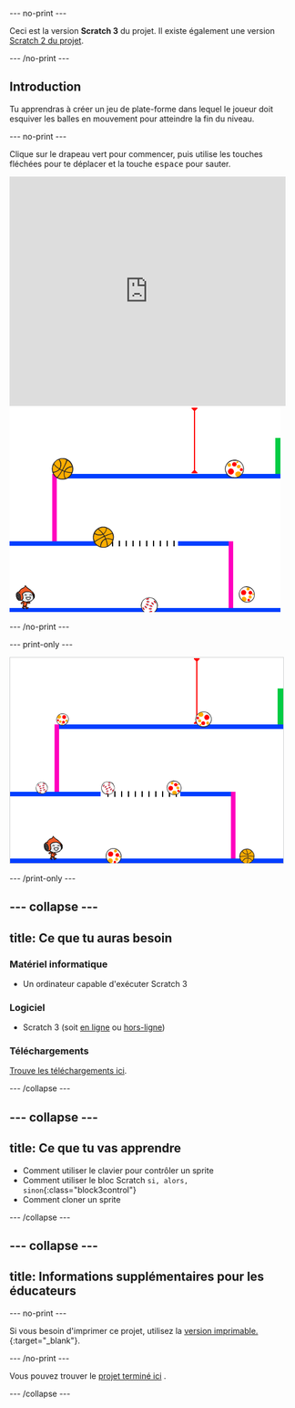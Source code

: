 --- no-print ---

Ceci est la version **Scratch 3** du projet. Il existe également une version [Scratch 2 du projet](https://projects.raspberrypi.org/fr-FR/projects/dodgeball-scratch2).

--- /no-print ---

## Introduction

Tu apprendras à créer un jeu de plate-forme dans lequel le joueur doit esquiver les balles en mouvement pour atteindre la fin du niveau.

--- no-print ---

Clique sur le drapeau vert pour commencer, puis utilise les touches fléchées pour te déplacer et la touche <kbd>espace</kbd> pour sauter.

<div class="scratch-preview">
  <iframe allowtransparency="true" width="485" height="402" src="https://scratch.mit.edu/projects/embed/417776728/?autostart=false" frameborder="0" scrolling="no"></iframe>
  <img src="images/dodge-final.png">
</div>

--- /no-print ---

--- print-only ---

![le jeu de la balle au prisonnier en cours de jeu](images/dodgeball-showcase.png)

--- /print-only ---

--- collapse ---
---
title: Ce que tu auras besoin
---

### Matériel informatique

+ Un ordinateur capable d'exécuter Scratch 3

### Logiciel

+ Scratch 3 (soit [en ligne](https://scratch.mit.edu/projects/editor/) ou [hors-ligne](https://scratch.mit.edu/download/))

### Téléchargements

[Trouve les téléchargements ici](https://rpf.io/p/fr-FR/dodgeball-go).

--- /collapse ---

--- collapse ---
---
title: Ce que tu vas apprendre
---

+ Comment utiliser le clavier pour contrôler un sprite
+ Comment utiliser le bloc Scratch `si, alors, sinon`{:class="block3control"}
+ Comment cloner un sprite

--- /collapse ---

--- collapse ---
---
title: Informations supplémentaires pour les éducateurs
---

--- no-print ---

Si vous besoin d'imprimer ce projet, utilisez la [version imprimable.](https://projects.raspberrypi.org/fr-FR/projects/dodgeball/print){:target="_blank"}.

--- /no-print ---

Vous pouvez trouver le [projet terminé ici](https://rpf.io/p/fr-FR/dodgeball-get) .

--- /collapse ---
